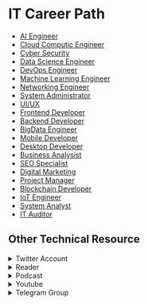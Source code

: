 # IT Career Path

- [AI Engineer](https://github.com/mrofisr/awesome-it-career/tree/main/dir/AI.md) 
- [Cloud Computic Engineer](https://github.com/mrofisr/awesome-it-career/tree/main/dir/Cloud.md)
- [Cyber Security](https://github.com/mrofisr/awesome-it-career/tree/main/dir/CyberSec.md)
- [Data Science Engineer](https://github.com/mrofisr/awesome-it-career/tree/main/dir/DataScience.md)
- [DevOps Engineer](https://github.com/mrofisr/awesome-it-career/tree/main/dir/DevOps.md)
- [Machine Learning Engineer](https://github.com/mrofisr/awesome-it-career/tree/main/dir/ML.md)
- [Networking Engineer](https://github.com/mrofisr/awesome-it-career/tree/main/dir/Network.md)
- [System Administrator](https://github.com/mrofisr/awesome-it-career/tree/main/dir/SysAdmin.md)
- [UI/UX](https://github.com/mrofisr/awesome-it-career/tree/main/dir/UIUX.md)
- [Frontend Developer](https://github.com/mrofisr/awesome-it-career/tree/main/dir/Frontend.md)
- [Backend Developer](https://github.com/mrofisr/awesome-it-career/tree/main/dir/Backend.md)
- [BigData Engineer](https://github.com/mrofisr/awesome-it-career/tree/main/dir/BigData.md)
- [Mobile Developer](https://github.com/mrofisr/awesome-it-career/tree/main/dir/Mobile.md)
- [Desktop Developer](https://github.com/mrofisr/awesome-it-career/tree/main/dir/Desktop.md)
- [Business Analysist](https://github.com/mrofisr/awesome-it-career/tree/main/dir/BusinessAnalyst.md)
- [SEO Specialist](https://github.com/mrofisr/awesome-it-career/tree/main/dir/SEO.md)
- [Digital Marketing](https://github.com/mrofisr/awesome-it-career/tree/main/dir/DigitalMarketing.md)
- [Project Manager](https://github.com/mrofisr/awesome-it-career/tree/main/dir/PM.md)
- [Blockchain Developer](https://github.com/mrofisr/awesome-it-career/tree/main/dir/BlockChain.md)
- [IoT Engineer](https://github.com/mrofisr/awesome-it-career/tree/main/dir/IoT.md)
- [System Analyst](https://github.com/mrofisr/awesome-it-career/tree/main/dir/SystemAnalyst.md) 
- [IT Auditor](https://github.com/mrofisr/awesome-it-career/tree/main/dir/ITAudit.md)
  
## Other Technical Resource
<details>
<summary>Twitter Account</summary>

- [Teh atau kopi](https://twitter.com/tehataukopi)
- [Hilman Ramadhan](https://twitter.com/hilmanski)
- [Developer Muslim Podcast](https://hilman.space/tehataukopi)
- [PuloDev](https://twitter.com/pulodev)
- [Muhammad Mustadi aka MathDroid](https://twitter.com/mathdroid)
- [Riza Fahmi](https://twitter.com/rizafahmi22)
- [Sonny Lazuardi](https://twitter.com/sonnylazuardi)
- [Dicoding](https://twitter.com/dicoding)
</details>

<details>
<summary>Reader</summary>

- [Hidup Lebih Produktif](https://sekolahkoding.com/buku/hidup-lebih-produktif)
- [Hadiah Untuk Programmer](https://sekolahkoding.com/buku/hadiah-untuk-programmer)
- [DEV](https://dev.to)
- [PuloDev](https://pulo.dev)
</details>

<details>
<summary>Podcast</summary>

- [Podcast teh atau kopi](https://hilman.space/tehataukopi)
- [Developer Muslim Podcast](https://devmuslim.id/)
- [Kode Nol](https://open.spotify.com/show/0919qUs3HI9pgoKENxC5VY)
- [Imre Nagi Podcast](https://anchor.fm/ngobrolinstartup)
- [Bincang Cyber](https://bincangcyber.id/)
</details>

<details>
<summary>Youtube</summary>

- [Imre Nagi](https://www.youtube.com/channel/UCC7eynhXsqH-7RdsBB1E53g)
- [Sekolah Koding](https://www.youtube.com/channel/UCpSPS5yLCxYRuZSrCx-eBjA)
- [Web Programming UNPAS](https://www.youtube.com/channel/UCkXmLjEr95LVtGuIm3l2dPg)
- [Riza Fahmi](https://www.youtube.com/user/ryanriggsy)
- [Kelas Terbuka](https://www.youtube.com/user/faqihzamukhlish)
- [Ariya Hidayat](https://www.youtube.com/user/ariyahidayat)
- [ArtiVisi Intermedia](https://www.youtube.com/channel/UC3oNtvY3sETKZU7wEQyePQQ)
- [Blue Team Indonesia](https://www.youtube.com/channel/UCUeh0C1SzR-1xW6r2WLVASQ)
- [Cyber Defense Indonesia](https://www.youtube.com/channel/UCCkbAvsTt6k7Md1uDkIwJDg)
- [Daunnet Films - Anjas Maradita](https://www.youtube.com/channel/UC0-8dnwt5otLEDIXlHpEhKw)
- [Dicoding Indonesia](https://www.youtube.com/channel/UCM6BWkgiGrCHG967i_PyMiw)
- [Doddy Ferdiansyah](https://www.youtube.com/channel/UCOJ8bBTv3prKMVbI_fXUOzg)
- [HACKTIV8](https://www.youtube.com/channel/UCyTOwW6s6zmGGFGmLDkfp2w)
- [Indonesia Belajar](https://www.youtube.com/channel/UCQ4Jo2IJeyRGzZBvjaaLzrw)
- [Kelas Terbuka](https://www.youtube.com/channel/UCQ4Jo2IJeyRGzZBvjaaLzrw)
- [Musa Amin](https://www.youtube.com/channel/UCXKNQe7r_bwRzl5Yw6tau4Q)
- [Prof EKOJI Channel](https://www.youtube.com/channel/UCa3LCo2Zjy_h_NaWz1V2jOw)
- [Programmer Zaman Now](https://www.youtube.com/channel/UC14ZKB9XsDZbnHVmr4AmUpQ)
- [Remote Worker Indonesia](https://www.youtube.com/channel/UCCo6j_AjJWgByfMXZaidFKw)
- [Semi Yulianto](https://www.youtube.com/channel/UCXCz2ZdxkXpFyHFJgMy-pJw)
</details>
</details>

<details>
<summary>Telegram Group</summary>

- You can find lot of Indonesia IT Comunity Group in [here](https://github.com/hendisantika/List-All-Programming-Telegram-Group)
</details>